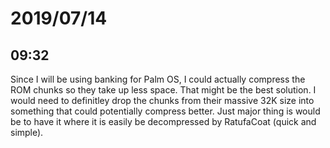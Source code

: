 # 2019/07/14

## 09:32

Since I will be using banking for Palm OS, I could actually compress the ROM
chunks so they take up less space. That might be the best solution. I would
need to definitley drop the chunks from their massive 32K size into something
that could potentially compress better. Just major thing is would be to have
it where it is easily be decompressed by RatufaCoat (quick and simple).
